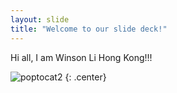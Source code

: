 ```yaml
---
layout: slide
title: "Welcome to our slide deck!"
---
```


Hi all, I am Winson Li Hong Kong!!!

![poptocat2](https://octodex.github.com/images/poptocat_v2.png)
{: .center}
